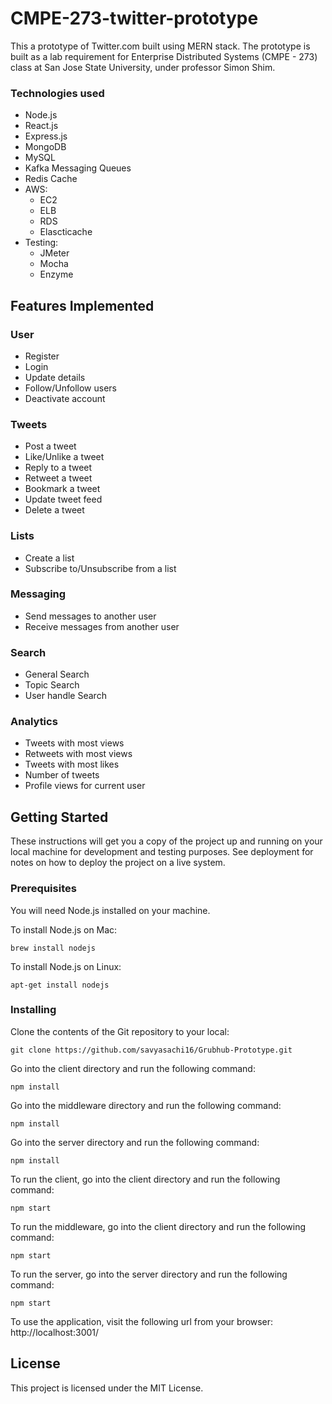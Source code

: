 # CMPE-273-twitter-prototype
This a prototype of Twitter.com built using MERN stack. The prototype is built as a lab requirement for Enterprise Distributed Systems (CMPE - 273) class at San Jose State University, under professor Simon Shim.

### Technologies used
* Node.js
* React.js
* Express.js
* MongoDB
* MySQL
* Kafka Messaging Queues
* Redis Cache
* AWS:
  * EC2
  * ELB
  * RDS
  * Elascticache
* Testing:
  * JMeter
  * Mocha
  * Enzyme

## Features Implemented
### User
* Register
* Login
* Update details
* Follow/Unfollow users
* Deactivate account

### Tweets
* Post a tweet
* Like/Unlike a tweet
* Reply to a tweet
* Retweet a tweet
* Bookmark a tweet
* Update tweet feed
* Delete a tweet

### Lists
* Create a list
* Subscribe to/Unsubscribe from a list

### Messaging
* Send messages to another user
* Receive messages from another user

### Search
* General Search
* Topic Search
* User handle Search

### Analytics
* Tweets with most views
* Retweets with most views
* Tweets with most likes
* Number of tweets
* Profile views for current user

## Getting Started

These instructions will get you a copy of the project up and running on your local machine for development and testing purposes. See deployment for notes on how to deploy the project on a live system.

### Prerequisites

You will need Node.js installed on your machine.

To install Node.js on Mac:
```
brew install nodejs
```

To install Node.js on Linux:
```
apt-get install nodejs
```

### Installing

Clone the contents of the Git repository to your local:
```
git clone https://github.com/savyasachi16/Grubhub-Prototype.git
```

Go into the client directory and run the following command:
```
npm install

```
Go into the middleware directory and run the following command:
```
npm install
```
Go into the server directory and run the following command:
```
npm install
```

To run the client, go into the client directory and run the following command:
```
npm start
```
To run the middleware, go into the client directory and run the following command:
```
npm start
```
To run the server, go into the server directory and run the following command:
```
npm start
```

To use the application, visit the following url from your browser:
http://localhost:3001/

## License

This project is licensed under the MIT License.
